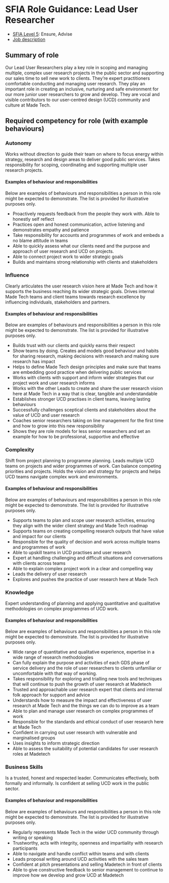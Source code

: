 # SFIA Role Guidance: Lead User Researcher

- [SFIA Level 5](https://sfia-online.org/en/sfia-7/responsibilities/level-5): Ensure, Advise
- [Job description](https://github.com/madetech/handbook/blob/main/roles/lead_user_researcher.md)

## Summary of role

Our Lead User Researchers play a key role in scoping and managing multiple, complex user research projects in the public sector and supporting our sales time to sell new work to clients. They’re expert practitioners comfortable conducting and managing user research. They play an important role in creating an inclusive, nurturing and safe environment for our more junior user researchers to grow and develop. They are vocal and visible contributors to our user-centred design (UCD) community and culture at Made Tech.

## Required competency for role (with example behaviours)

### Autonomy

Works without direction to guide their team on where to focus energy within strategy, research and design areas to deliver good public services. Takes responsibility for scoping, coordinating and supporting multiple user research projects.

#### Examples of behaviour and responsibilities

Below are examples of behaviours and responsibilities a person in this role might be expected to demonstrate. The list is provided for illustrative purposes only.

- Proactively requests feedback from the people they work with. Able to honestly self reflect
- Practices open and honest communication, active listening and demonstrates empathy and patience
- Take responsibility for accounts and programmes of work and embeds a no blame attitude in teams
- Able to quickly assess what our clients need and the purpose and approach of user research and UCD on projects.
- Able to connect project work to wider strategic goals
- Builds and maintains strong relationship with clients and stakeholders

### Influence

Clearly articulates the user research vision here at Made Tech and how it supports the business reaching its wider strategic goals.
Drives internal Made Tech teams and client teams towards research excellence by influencing individuals, stakeholders and partners.

#### Examples of behaviour and responsibilities

Below are examples of behaviours and responsibilities a person in this role might be expected to demonstrate. The list is provided for illustrative purposes only.

- Builds trust with our clients and quickly earns their respect
- Show teams by doing. Creates and models good behaviour and habits for sharing research, making decisions with research and making sure research has impact
- Helps to define Made Tech design principles and make sure that teams are embedding good practice when delivering public services
- Works with clients with support and inform wider strategies that our project work and user research informs
- Works with the other Leads to create and share the user research vision here at Made Tech in a way that is clear, tangible and understandable
- Establishes stronger UCD practises in client teams, leaving lasting behaviours
- Successfully challenges sceptical clients and stakeholders about the value of UCD and user research
- Coaches senior researchers taking on line management for the first time and how to grow into this new responsibility
- Shows they are role models for less senior researchers and set an example for how to be professional, supportive and effective

### Complexity

Shift from project planning to programme planning.
Leads multiple UCD teams on projects and wider programmes of work.
Can balance competing priorities and projects.
Holds the vision and strategy for projects and helps UCD teams navigate complex work and environments.

#### Examples of behaviour and responsibilities

Below are examples of behaviours and responsibilities a person in this role might be expected to demonstrate. The list is provided for illustrative purposes only.

- Supports teams to plan and scope user research activities, ensuring they align with the wider client strategy and Made Tech roadmap
- Supports teams on creating compelling research outputs that have value and impact for our clients
- Responsible for the quality of decision and work across multiple teams and programmes of work
- Able to upskill teams in UCD practises and user research
- Expert at handling challenging and difficult situations and conversations with clients across teams
- Able to explain complex project work in a clear and compelling way
- Leads the delivery of user research
- Explores and pushes the practice of user research here at Made Tech

### Knowledge

Expert understanding of planning and applying quantitative and qualitative methodologies on complex programmes of UCD work.

#### Examples of behaviour and responsibilities

Below are examples of behaviours and responsibilities a person in this role might be expected to demonstrate. The list is provided for illustrative purposes only.

- Wide range of quantitative and qualitative experience, expertise in a wide range of research methodologies
- Can fully explain the purpose and activities of each GDS phase of service delivery and the role of user researchers to clients unfamiliar or uncomfortable with that way of working.
- Takes responsibility for exploring and trialling new tools and techniques that will continue to push the growth of user research at Madetech
- Trusted and approachable user research expert that clients and internal folk approach for support and advice
- Understands how to measure the impact and effectiveness of user research at Made Tech and the things we can do to improve as a team
- Able to plan and manage user research on complex programmes of work
- Responsible for the standards and ethical conduct of user research here at Made Tech
- Confident in carrying out user research with vulnerable and marginalised groups
- Uses insights to inform strategic direction
- Able to assess the suitability of potential candidates for user research roles at Madetech

### Business Skills

Is a trusted, honest and respected leader. Communicates effectively, both formally and informally. Is confident at selling UCD work in the public sector.

#### Examples of behaviour and responsibilities

Below are examples of behaviours and responsibilities a person in this role might be expected to demonstrate. The list is provided for illustrative purposes only.

- Regularly represents Made Tech in the wider UCD community through writing or speaking
- Trustworthy, acts with integrity, openness and impartiality with research participants
- Able to navigate and handle conflict within teams and with clients
- Leads proposal writing around UCD activities with the sales team
- Confident at pitch presentations and selling Madetech in front of clients
- Able to give constructive feedback to senior management to continue to improve how we develop and grow UCD at Madetech
